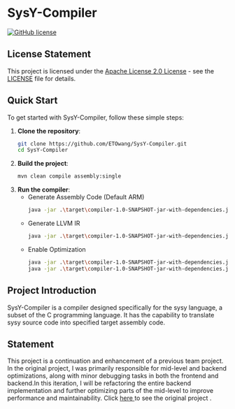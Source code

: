 # SysY-Compiler

[![GitHub license](https://img.shields.io/github/license/ETOwang/SysY-Compiler.svg)](https://github.com/ETOwang/SysY-Compiler/blob/main/LICENSE)

## License Statement

This project is licensed under the [Apache License 2.0 License](https://img.shields.io/github/license/ETOwang/SysY-Compiler.svg) - see the [LICENSE](https://github.com/ETOwang/SysY-Compiler/blob/main/LICENSE) file for details.

## Quick Start

To get started with SysY-Compiler, follow these simple steps:

1. **Clone the repository**:
   ```bash  
   git clone https://github.com/ETOwang/SysY-Compiler.git  
   cd SysY-Compiler
2. **Build the project**:
   ```bash  
   mvn clean compile assembly:single

3. **Run the compiler**:
   * Generate Assembly Code (Default ARM)
     ``` bash
     java -jar .\target\compiler-1.0-SNAPSHOT-jar-with-dependencies.jar source -S -o dest 

   * Generate LLVM IR 
     ``` bash
     java -jar .\target\compiler-1.0-SNAPSHOT-jar-with-dependencies.jar source -emit-llvm -o dest 

   * Enable Optimization 
     ``` bash
     java -jar .\target\compiler-1.0-SNAPSHOT-jar-with-dependencies.jar source -S -O1 -o dest 
     java -jar .\target\compiler-1.0-SNAPSHOT-jar-with-dependencies.jar source -S -O2 -o dest 
   
## Project Introduction
SysY-Compiler is a compiler designed specifically for the sysy language, a subset of the C programming language. It has the capability to translate sysy source code into specified target assembly code.

## Statement
This project is a continuation and enhancement of a previous team project. In the original project, I was primarily responsible for mid-level and backend optimizations, along with minor debugging tasks in both the frontend and backend.In this iteration, I will be refactoring the entire backend implementation and further optimizing parts of the mid-level to improve performance and maintainability.
Click [ here ](https://gitlab.eduxiji.net/T202410284203580/compilers) to see the original project .
  
